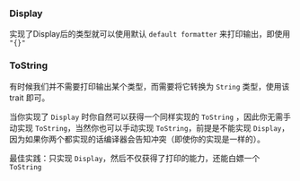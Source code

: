 ### Display

实现了Display后的类型就可以使用默认 `default formatter` 来打印输出，即使用 `"{}"`



### ToString

有时候我们并不需要打印输出某个类型，而需要将它转换为 `String` 类型，使用该 trait 即可。

当你实现了 `Display` 时你自然可以获得一个同样实现的 `ToString` ，因此你无需手动实现 `ToString`，当然你也可以手动实现 `ToString`，前提是不能实现 `Display`，因为如果你两个都实现的话编译器会告知冲突（即使你的实现是一样的）。

最佳实践：只实现 `Display`，然后不仅获得了打印的能力，还能白嫖一个 `ToString`
